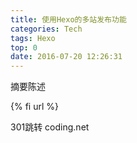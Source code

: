 ```yaml
---
title: 使用Hexo的多站发布功能
categories: Tech
tags: Hexo
top: 0
date: 2016-07-20 12:26:31
---
```


摘要陈述

{% fi url %}

<!--more--> 

301跳转
coding.net